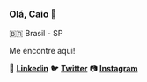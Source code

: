 ### Olá, __Caio__ 👋

🇧🇷 Brasil - SP

Me encontre aqui!

:briefcase: [__Linkedin__](https://www.linkedin.com/in/caio-willian-b4070ab6/) :bird: [__Twitter__](https://twitter.com/caiowillianmor?lang=en) :camera: [__Instagram__](https://www.instagram.com/cwillian40/?hl=pt-br)




